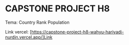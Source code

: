 # CAPSTONE PROJECT H8
Tema: Country Rank Population

Link vercel: [https://capstone-project-h8-wahyu-hariyadi-nurdin.vercel.app/]Link
